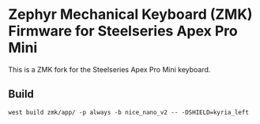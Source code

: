 # Zephyr Mechanical Keyboard (ZMK) Firmware for Steelseries Apex Pro Mini

This is a ZMK fork for the Steelseries Apex Pro Mini keyboard.

## Build

    west build zmk/app/ -p always -b nice_nano_v2 -- -DSHIELD=kyria_left
